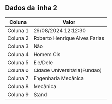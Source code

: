## Dados da linha 2

| Coluna | Valor |
|--------|-------|
| Coluna 1 | 26/08/2024 12:12:30 |
| Coluna 2 | Roberto Henrique Alves Farias |
| Coluna 3 | Não |
| Coluna 4 | Homem Cis |
| Coluna 5 | Ele/Dele |
| Coluna 6 | Cidade Universitária(Fundão) |
| Coluna 7 | Engenharia Mecânica |
| Coluna 8 | Mecânica |
| Coluna 9 | Stand |
